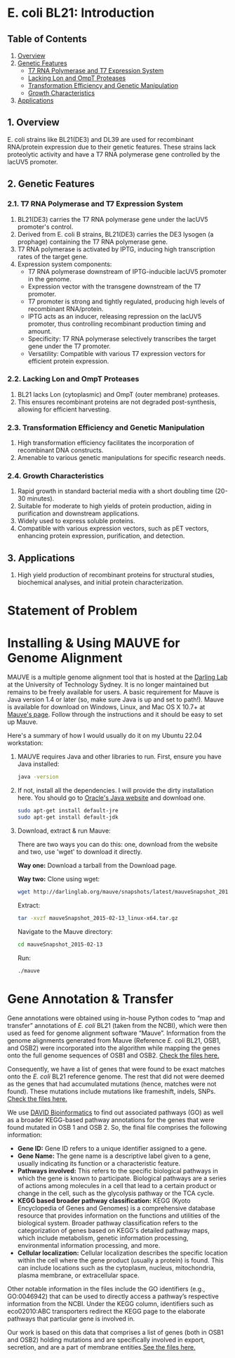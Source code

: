 # E. coli BL21: Introduction

## Table of Contents
1. [Overview](#overview)
2. [Genetic Features](#genetic-features)
    - [T7 RNA Polymerase and T7 Expression System](#t7-rna-polymerase-and-t7-expression-system)
    - [Lacking Lon and OmpT Proteases](#lacking-lon-and-ompt-proteases)
    - [Transformation Efficiency and Genetic Manipulation](#transformation-efficiency-and-genetic-manipulation)
    - [Growth Characteristics](#growth-characteristics)
3. [Applications](#applications)

## 1. Overview
E. coli strains like BL21(DE3) and DL39 are used for recombinant RNA/protein expression due to their genetic features. These strains lack proteolytic activity and have a T7 RNA polymerase gene controlled by the lacUV5 promoter.

## 2. Genetic Features

### 2.1. T7 RNA Polymerase and T7 Expression System
1. BL21(DE3) carries the T7 RNA polymerase gene under the lacUV5 promoter's control.
2. Derived from E. coli B strains, BL21(DE3) carries the DE3 lysogen (a prophage) containing the T7 RNA polymerase gene.
3. T7 RNA polymerase is activated by IPTG, inducing high transcription rates of the target gene.
4. Expression system components:
   - T7 RNA polymerase downstream of IPTG-inducible lacUV5 promoter in the genome.
   - Expression vector with the transgene downstream of the T7 promoter.
   - T7 promoter is strong and tightly regulated, producing high levels of recombinant RNA/protein.
   - IPTG acts as an inducer, releasing repression on the lacUV5 promoter, thus controlling recombinant production timing and amount.
   - Specificity: T7 RNA polymerase selectively transcribes the target gene under the T7 promoter.
   - Versatility: Compatible with various T7 expression vectors for efficient protein expression.

### 2.2. Lacking Lon and OmpT Proteases
1. BL21 lacks Lon (cytoplasmic) and OmpT (outer membrane) proteases.
2. This ensures recombinant proteins are not degraded post-synthesis, allowing for efficient harvesting.

### 2.3. Transformation Efficiency and Genetic Manipulation
1. High transformation efficiency facilitates the incorporation of recombinant DNA constructs.
2. Amenable to various genetic manipulations for specific research needs.

### 2.4. Growth Characteristics
1. Rapid growth in standard bacterial media with a short doubling time (20-30 minutes).
2. Suitable for moderate to high yields of protein production, aiding in purification and downstream applications.
3. Widely used to express soluble proteins.
4. Compatible with various expression vectors, such as pET vectors, enhancing protein expression, purification, and detection.

## 3. Applications
1. High yield production of recombinant proteins for structural studies, biochemical analyses, and initial protein characterization.

# Statement of Problem

# Installing & Using MAUVE for Genome Alignment

MAUVE is a multiple genome alignment tool that is hosted at the [Darling Lab](https://darlinglab.org/mauve/mauve.html) at the University of Technology Sydney. It is no longer maintained but remains to be freely available for users. A basic requirement for Mauve is Java version 1.4 or later (so, make sure Java is up and set to path!). Mauve is available for download on Windows, Linux, and Mac OS X 10.7+ at [Mauve's page](https://darlinglab.org/mauve/download.html). Follow through the instructions and it should be easy to set up Mauve.

Here's a summary of how I would usually do it on my Ubuntu 22.04 workstation:

1. MAUVE requires Java and other libraries to run. First, ensure you have Java installed:

    ```bash
    java -version
    ```

2. If not, install all the dependencies. I will provide the dirty installation here. You should go to [Oracle's Java website](https://www.oracle.com/java/technologies/downloads/?er=221886) and download one.

    ```bash
    sudo apt-get install default-jre
    sudo apt-get install default-jdk
    ```

3. Download, extract & run Mauve:

    There are two ways you can do this: one, download from the website and two, use 'wget' to download it directly.

    **Way one:** Download a tarball from the Download page.

    **Way two:** Clone using wget:

    ```bash
    wget http://darlinglab.org/mauve/snapshots/latest/mauveSnapshot_2015-02-13_linux-x64.tar.gz
    ```

    Extract:

    ```bash
    tar -xvzf mauveSnapshot_2015-02-13_linux-x64.tar.gz
    ```

    Navigate to the Mauve directory:

    ```bash
    cd mauveSnapshot_2015-02-13
    ```

    Run:

    ```bash
    ./mauve
    ```
# Gene Annotation & Transfer

Gene annotations were obtained using in-house Python codes to “map and transfer” annotations of *E. coli* BL21 (taken from the NCBI), which were then used as feed for genome alignment software “Mauve”. Information from the genome alignments generated from Mauve (Reference *E. coli* BL21, OSB1, and OSB2) were incorporated into the algorithm while mapping the genes onto the full genome sequences of OSB1 and OSB2. [Check the files here.](https://github.com/saysayani11/NGS_Ecoli_bl21/tree/main/4_annotation_transfer)

Consequently, we have a list of genes that were found to be exact matches onto the *E. coli* BL21 reference genome. The rest that did not were deemed as the genes that had accumulated mutations (hence, matches were not found). These mutations include mutations like frameshift, indels, SNPs. [Check the files here.](https://github.com/saysayani11/NGS_Ecoli_bl21/tree/main/4_annotation_transfer)

We use [DAVID Bioinformatics](https://david.ncifcrf.gov/tools.jsp) to find out associated pathways (GO) as well as a broader KEGG-based pathway annotations for the genes that were found mutated in OSB 1 and OSB 2. So, the final file comprises the following information:

- **Gene ID:** Gene ID refers to a unique identifier assigned to a gene.
- **Gene Name:** The gene name is a descriptive label given to a gene, usually indicating its function or a characteristic feature.
- **Pathways involved:** This refers to the specific biological pathways in which the gene is known to participate. Biological pathways are a series of actions among molecules in a cell that lead to a certain product or change in the cell, such as the glycolysis pathway or the TCA cycle.
- **KEGG based broader pathway classification:** KEGG (Kyoto Encyclopedia of Genes and Genomes) is a comprehensive database resource that provides information on the functions and utilities of the biological system. Broader pathway classification refers to the categorization of genes based on KEGG's detailed pathway maps, which include metabolism, genetic information processing, environmental information processing, and more.
- **Cellular localization:** Cellular localization describes the specific location within the cell where the gene product (usually a protein) is found. This can include locations such as the cytoplasm, nucleus, mitochondria, plasma membrane, or extracellular space.

Other notable information in the files include the GO identifiers (e.g., GO:0046942) that can be used to directly access a pathway’s respective information from the NCBI. Under the KEGG column, identifiers such as eco02010:ABC transporters redirect the KEGG page to the elaborate pathways that particular gene is involved in.

Our work is based on this data that comprises a list of genes (both in OSB1 and OSB2) holding mutations and are specifically involved in export, secretion, and are a part of membrane entities.[See the files here.](https://github.com/saysayani11/NGS_Ecoli_bl21/tree/main/6_mutations_in_secretory_pathway_proteins)

